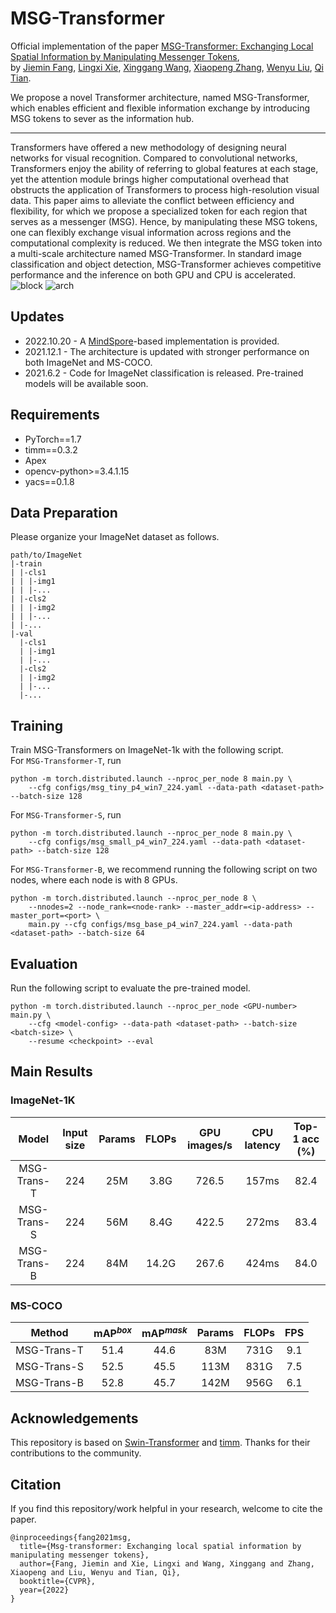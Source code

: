 # MSG-Transformer

Official implementation of the paper [MSG-Transformer: Exchanging Local Spatial Information by Manipulating Messenger Tokens](https://arxiv.org/abs/2105.15168),  
by [Jiemin Fang](https://jaminfong.cn/), [Lingxi Xie](http://lingxixie.com/), [Xinggang Wang](https://xinggangw.info/), [Xiaopeng Zhang](https://sites.google.com/site/zxphistory/), [Wenyu Liu](http://eic.hust.edu.cn/professor/liuwenyu/), [Qi Tian](https://scholar.google.com/citations?hl=en&user=61b6eYkAAAAJ).

We propose a novel Transformer architecture, named MSG-Transformer, which enables efficient and flexible information exchange by introducing MSG tokens to sever as the information hub.

-----------------------------

Transformers have offered a new methodology of designing neural networks for visual recognition. Compared to convolutional networks, Transformers enjoy the ability of referring to global features at each stage, yet the attention module brings higher computational overhead that obstructs the application of Transformers to process high-resolution visual data. This paper aims to alleviate the conflict between efficiency and flexibility, for which we propose a specialized token for each region that serves as a messenger (MSG). Hence, by manipulating these MSG tokens, one can flexibly exchange visual information across regions and the computational complexity is reduced. We then integrate the MSG token into a multi-scale architecture named MSG-Transformer. In standard image classification and object detection, MSG-Transformer achieves competitive performance and the inference on both GPU and CPU is accelerated.
![block](./imgs/block.png)
![arch](./imgs/arch.png)

## Updates
* 2022.10.20 - A [MindSpore](https://www.mindspore.cn/en)-based implementation is provided.
* 2021.12.1 - The architecture is updated with stronger performance on both ImageNet and MS-COCO.
* 2021.6.2 - Code for ImageNet classification is released. Pre-trained models will be available soon. 

## Requirements
* PyTorch==1.7
* timm==0.3.2
* Apex
* opencv-python>=3.4.1.15
* yacs==0.1.8

## Data Preparation
Please organize your ImageNet dataset as follows.
```
path/to/ImageNet
|-train
| |-cls1
| | |-img1
| | |-...
| |-cls2
| | |-img2
| | |-...
| |-...
|-val
  |-cls1
  | |-img1
  | |-...
  |-cls2
  | |-img2
  | |-...
  |-...
```

## Training
Train MSG-Transformers on ImageNet-1k with the following script.  
For `MSG-Transformer-T`, run
```
python -m torch.distributed.launch --nproc_per_node 8 main.py \
    --cfg configs/msg_tiny_p4_win7_224.yaml --data-path <dataset-path> --batch-size 128
```
For `MSG-Transformer-S`, run
```
python -m torch.distributed.launch --nproc_per_node 8 main.py \
    --cfg configs/msg_small_p4_win7_224.yaml --data-path <dataset-path> --batch-size 128
```
For `MSG-Transformer-B`, we recommend running the following script on two nodes, where each node is with 8 GPUs.
```
python -m torch.distributed.launch --nproc_per_node 8 \
    --nnodes=2 --node_rank=<node-rank> --master_addr=<ip-address> --master_port=<port> \
    main.py --cfg configs/msg_base_p4_win7_224.yaml --data-path <dataset-path> --batch-size 64
```

## Evaluation
Run the following script to evaluate the pre-trained model.
```
python -m torch.distributed.launch --nproc_per_node <GPU-number> main.py \
    --cfg <model-config> --data-path <dataset-path> --batch-size <batch-size> \
    --resume <checkpoint> --eval
```

## Main Results
### ImageNet-1K
| **Model** | **Input size** | **Params** | **FLOPs** | **GPU images/s** | **CPU latency** | Top-1 acc (%) |
|:-:|:-:|:-:|:-:|:-:|:-:|:-:|
| MSG-Trans-T | 224 | 25M  | 3.8G | 726.5 | 157ms  | 82.4 |
| MSG-Trans-S | 224 | 56M  | 8.4G | 422.5 | 272ms  | 83.4 |
| MSG-Trans-B | 224 | 84M  | 14.2G  | 267.6 | 424ms  | 84.0 |
### MS-COCO
| **Method** | **mAP<sup>*box*** | **mAP<sup>*mask*** | **Params** | **FLOPs** | **FPS** |
|:-:|:-:|:-:|:-:|:-:|:-:|
| MSG-Trans-T  | 51.4        | 44.6         | 83M        | 731G      | 9.1     |
| MSG-Trans-S  | 52.5        | 45.5         | 113M       | 831G      | 7.5     |
| MSG-Trans-B  | 52.8        | 45.7         | 142M       | 956G      | 6.1     |

## Acknowledgements
This repository is based on [Swin-Transformer](https://github.com/microsoft/Swin-Transformer) and [timm](https://github.com/rwightman/pytorch-image-models/). Thanks for their contributions to the community.

## Citation
If you find this repository/work helpful in your research, welcome to cite the paper.
```
@inproceedings{fang2021msg,
  title={Msg-transformer: Exchanging local spatial information by manipulating messenger tokens},
  author={Fang, Jiemin and Xie, Lingxi and Wang, Xinggang and Zhang, Xiaopeng and Liu, Wenyu and Tian, Qi},
  booktitle={CVPR},
  year={2022}
}
```
